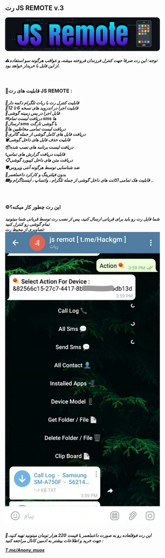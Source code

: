 <h2>
رت JS REMOTE v.3
</h2>
<img src="js-remote.png">
<h5>⚠️توجه: این رت صرفا جهت کنترل فرزندان فروخته میشه، و عواقب هرگونه سو استفاده از این فایل با خریدار خواهد بود.</h5>


<br>
<h3>
📱قابلیت های رت JS REMOTE :
</h3>
<h5>
🤖قابلیت کنترل رت با ربات تلگرام دکمه دار
<br>
🍩قابلیت اجرا در اندروید های نسخه 6 تا 12
<br>
📱قابل اجرا در پس زمینه گوشی
<br>
✉دریافت لیست تمام sms ها
<br>
📨ارسال sms با گوشی تارگت
<br>
👥دریافت لیست تمامی مخاطبین ها
<br>
📁دریافت فایل های کامل گوشی از جمله گالری
<br>
🗑قابلیت حذف فایل های داخل گوشی
<br>
📦دریافت لیست برنامه های نصب شده
<br>
📞قابلیت دریافت گزارش های تماس
<br>
📋دریافت متن های داخل کیبورد گوشی
<br>
🛡ضد شناسایی توسط هرگونه آنتی ویروس
<br>
📡بدون فیلترینگ و کارکرد داعملعمر
<br>
📟قابلیت هک تمامی اکانت های داخل گوشی از جمله تلگرام ، واتساپ ، اینستاگرام و ..
<br>
</h5>
<br>
<h3>
⚙این  رت چطور کار میکنه؟
</h3>
<h5>
 شما فایل رت رو باید برای قربانی ارسال کنید، پس از نصب رت توسط قربانی شما میتونید تمام گوشی رو کنترل کنید
<br>
تصاویری از محیط رت:
<img src="screen.png">
<br>
<h5>
📲این رت فوقلعاده رو به صورت داعملعمر با قیمت 220 هزار تومان میتونید تهیه کنید، جهت خرید و اطلاعات بیشتر به ادمین کانال مراجعه کنید :

<a href="https://t.me/Anony_muos" >T.me/Anony_muos</a>
